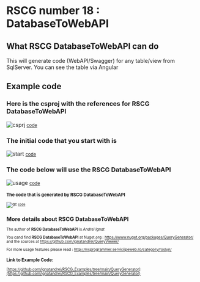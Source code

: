 
# RSCG number 18 : DatabaseToWebAPI 


## What RSCG DatabaseToWebAPI can do

This will generate code (WebAPI/Swagger) for any table/view from SqlServer. You can see the table via Angular

## Example code 

### Here is the csproj with the references for RSCG DatabaseToWebAPI

![csprj](http://ignatandrei.github.io/RSCG_Examples/images/DatabaseToWebAPI/The.csproj.png)
<small>
[code](http://ignatandrei.github.io/RSCG_Examples/images/DatabaseToWebAPI/The.csproj)
</small>


### The initial code that you start with is 


![start](http://ignatandrei.github.io/RSCG_Examples/images/DatabaseToWebAPI/ExistingCode.cs.png)
<small>
[code](http://ignatandrei.github.io/RSCG_Examples/images/DatabaseToWebAPI/ExistingCode.cs)
</small>

### The code below will use the RSCG DatabaseToWebAPI 

![usage](http://ignatandrei.github.io/RSCG_Examples/images/DatabaseToWebAPI/Usage.cs.png)
<small>
[code](http://ignatandrei.github.io/RSCG_Examples/images/DatabaseToWebAPI/Usage.cs)
<small>


###  The code that is generated by RSCG DatabaseToWebAPI

![gc](http://ignatandrei.github.io/RSCG_Examples/images/DatabaseToWebAPI/GeneratedCode.cs.png)
<small>
[code](http://ignatandrei.github.io/RSCG_Examples/images/DatabaseToWebAPI/GeneratedCode.cs)
</small>


## More details about RSCG DatabaseToWebAPI

The author of **RSCG DatabaseToWebAPI** is *Andrei Ignat*

You cand find **RSCG DatabaseToWebAPI** at Nuget.org :    https://www.nuget.org/packages/QueryGenerator/
and the sources at https://github.com/ignatandrei/QueryViewer/

For more usage features please read : http://msprogrammer.serviciipeweb.ro/category/roslyn/ 


### Link to Example Code: 

[https://github.com/ignatandrei/RSCG_Examples/tree/main/QueryGenerator](https://github.com/ignatandrei/RSCG_Examples/tree/main/QueryGenerator)





